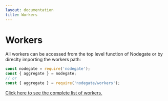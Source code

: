 ```yaml
---
layout: documentation
title: Workers
---
```


# Workers

All workers can be accessed from the top level function of Nodegate or by direclty importing
the workers path:

```js
const nodegate = require('nodegate');
const { aggregate } = nodegate;
// or
const { aggregate } = require('nodegate/workers');
```

<a href="{{ site.baseurl }}/workers">
  Click here to see the complete list of workers.
</a>

